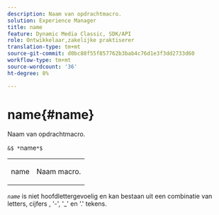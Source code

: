 ```yaml
---
description: Naam van opdrachtmacro.
solution: Experience Manager
title: name
feature: Dynamic Media Classic, SDK/API
role: Ontwikkelaar,zakelijke praktiserer
translation-type: tm+mt
source-git-commit: d0bc88f55f857762b3bab4c76d1e3f3dd2733d60
workflow-type: tm+mt
source-wordcount: '36'
ht-degree: 8%

---
```



# name{#name}

Naam van opdrachtmacro.

`&$ *`name`*$`

<table id="simpletable_A07C4682275F461BA1F3B7752CE3FAE1"> 
 <tr class="strow"> 
  <td class="stentry"> <p><span class="codeph"> <span class="varname"> name</span></span> </p> </td> 
  <td class="stentry"> <p>Naam macro. </p></td> 
 </tr> 
</table>

*`name`* is niet hoofdlettergevoelig en kan bestaan uit een combinatie van letters, cijfers , &#39;-&#39;, &#39;_&#39; en &#39;.&#39; tekens.
